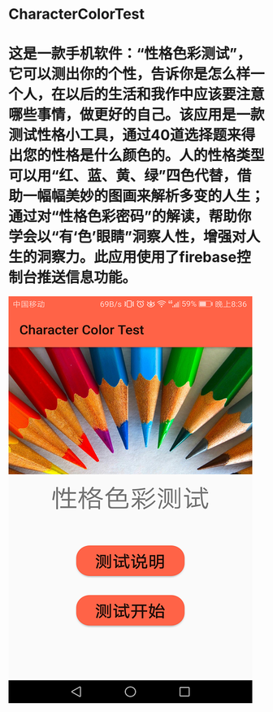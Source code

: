 # CharacterColorTest 
# 这是一款手机软件：“性格色彩测试”，它可以测出你的个性，告诉你是怎么样一个人，在以后的生活和我作中应该要注意哪些事情，做更好的自己。该应用是一款测试性格小工具，通过40道选择题来得出您的性格是什么颜色的。人的性格类型可以用“红、蓝、黄、绿”四色代替，借助一幅幅美妙的图画来解析多变的人生；通过对“性格色彩密码”的解读，帮助你学会以“有‘色’眼睛”洞察人性，增强对人生的洞察力。此应用使用了firebase控制台推送信息功能。
![image](https://github.com/jfyh5388/CharacterColorTest/blob/master/%E4%B8%8A%E4%BC%A0%E6%9D%90%E6%96%99/QQ%E5%9B%BE%E7%89%8720170608203710.png?raw=true)

